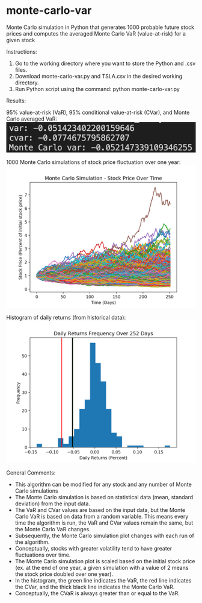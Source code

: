 # monte-carlo-var
Monte Carlo simulation in Python that generates 1000 probable future stock prices and computes the averaged Monte Carlo VaR (value-at-risk) for a given stock

Instructions:
1. Go to the working directory where you want to store the Python and .csv files.
2. Download monte-carlo-var.py and TSLA.csv in the desired working directory.
3. Run Python script using the command: python monte-carlo-var.py

Results:

95% value-at-risk (VaR), 95% conditional value-at-risk (CVar), and Monte Carlo averaged VaR:
![VaR%20Results](VaR%20Results.png)

1000 Monte Carlo simulations of stock price fluctuation over one year:
![MonteCarloSimulation](MonteCarloSimulation.png)

Histogram of daily returns (from historical data):
![ReturnsHistogram](ReturnsHistogram.png)

General Comments:
- This algorithm can be modified for any stock and any number of Monte Carlo simulations
- The Monte Carlo simulation is based on statistical data (mean, standard deviation) from the input data.
- The VaR and CVar values are based on the input data, but the Monte Carlo VaR is based on data from a random variable. This means every time the algorithm is run, the VaR and CVar values remain the same, but the Monte Carlo VaR changes.
- Subsequently, the Monte Carlo simulation plot changes with each run of the algorithm.
- Conceptually, stocks with greater volatility tend to have greater fluctuations over time.
- The Monte Carlo simulation plot is scaled based on the initial stock price (ex. at the end of one year, a given simulation with a value of 2 means the stock price doubled over one year).
- In the histogram, the green line indicates the VaR, the red line indicates the CVar, and the thick black line indicates the Monte Carlo VaR.
- Conceptually, the CVaR is always greater than or equal to the VaR.
